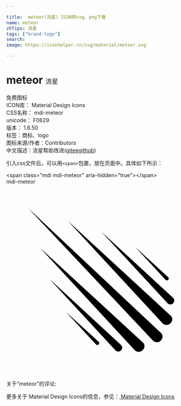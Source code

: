 ```yaml
---

title:  meteor(流星) ICON转svg、png下载
name: meteor
zhTips: 流星
tags: ["brand-logo"]
search: 
image: https://iconhelper.cn/svg/material/meteor.svg

---
```


# meteor  <small style="font-size: 60%;font-weight: 100">流星</small>


<div class="detail-page">
<p>
<span><span class="badge-success badge">免费图标</span> </span>
<br/>
<span>
ICON库：
<span class="badge-secondary badge">Material Design Icons</span> 
</span>
<br/>
<span>
CSS名称：
<span class="badge-secondary badge">mdi-meteor</span> 
</span>
<br/>
<span>
unicode：
<span class="badge-secondary badge">F0629</span> 
<copy-btn content='F0629' btn-title=""></copy-btn>
<copy-btn :content='String.fromCodePoint(parseInt("F0629", 16))' btn-title="复制U"></copy-btn>
</span>
<br/>
<span>
版本：
<span class="badge-secondary badge">1.6.50</span> 
</span><br/><span>标签：<span class="badge-light badge"><router-link to="/tags/brand-logo.html">商标、logo</router-link></span></span>
<br/>
<span>图标来源/作者：<span class="badge-light badge">Contributors</span></span> 
<br/>
<span class="zh-detail">中文描述：<span class="badge-primary badge">流星</span><span class="help-link"><span>帮助改进</span>(<a href="https://gitee.com/liuwave/icon-helper/edit/master/json/material/meteor.json" target="_blank" rel="noopener noreferrer">gitee</a><a href="https://github.com/liuwave/icon-helper/edit/master/json/material/meteor.json" target="_blank" rel="noopener noreferrer">github</a></span>)</span><br/>
</p>
</div>
<div class="alert alert-dark">
  <i class="mdi mdi-meteor mdi-48px"></i>
  <i class="mdi mdi-meteor mdi-36px"></i>
  <i class="mdi mdi-meteor mdi-24px"></i>
  <i class="mdi mdi-meteor mdi-18px"></i>
</div>
<div>
  <p>引入css文件后，可以用<code>&lt;span&gt;</code>包裹，放在页面中。具体如下所示：    
  </p>
  <div class="alert alert-primary" style="font-size: 14px">
    &lt;span class="mdi mdi-meteor" aria-hidden="true"&gt;&lt;/span&gt;
    <copy-btn content='<span class="mdi mdi-meteor" aria-hidden="true"></span>'></copy-btn>
  </div>
  <div class="alert alert-secondary">
    <i class="mdi mdi-meteor"
    style="font-size: 24px"
    aria-hidden="true"></i> mdi-meteor
    <copy-btn content="mdi-meteor" btn-title="复制图标名称"></copy-btn>
  </div>
</div>
<div id="svg" class="svg-wrap">
<svg xmlns="http://www.w3.org/2000/svg" viewBox="0 0 24 24"><path d="M2.8,3L19.67,18.82C19.67,18.82 20,19.27 19.58,19.71C19.17,20.15 18.63,19.77 18.63,19.77L2.8,3M7.81,4.59L20.91,16.64C20.91,16.64 21.23,17.08 20.82,17.5C20.4,17.97 19.86,17.59 19.86,17.59L7.81,4.59M4.29,8L17.39,20.03C17.39,20.03 17.71,20.47 17.3,20.91C16.88,21.36 16.34,21 16.34,21L4.29,8M12.05,5.96L21.2,14.37C21.2,14.37 21.42,14.68 21.13,15C20.85,15.3 20.47,15.03 20.47,15.03L12.05,5.96M5.45,11.91L14.6,20.33C14.6,20.33 14.82,20.64 14.54,20.95C14.25,21.26 13.87,21 13.87,21L5.45,11.91M16.38,7.92L20.55,11.74C20.55,11.74 20.66,11.88 20.5,12.03C20.38,12.17 20.19,12.05 20.19,12.05L16.38,7.92M7.56,16.1L11.74,19.91C11.74,19.91 11.85,20.06 11.7,20.2C11.56,20.35 11.37,20.22 11.37,20.22L7.56,16.1Z" /></svg>
</div>
<detail full-name='mdi-meteor'></detail>
<div>
<p>关于“meteor”的评论:</p>
</div>
<Vssue title="关于“meteor”的评论" ></Vssue>    
<div><p>更多关于 Material Design Icons的信息，参见：<a target="_blank" href="https://iconhelper.cn/material.html"> Material Design Icons</a>
</p></div>
